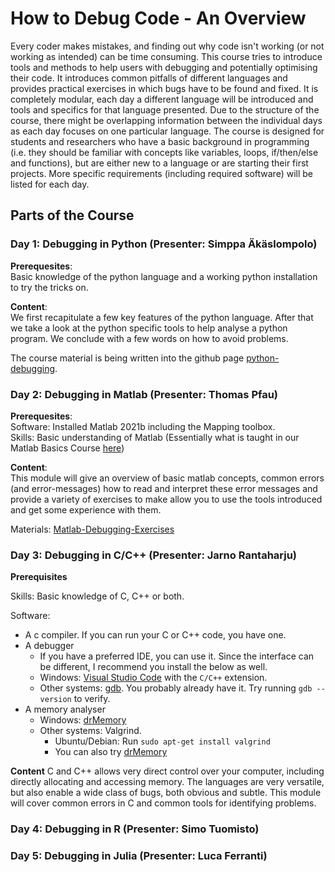 # How to Debug Code - An Overview

Every coder makes mistakes, and finding out why code isn't working (or not working as intended) can be time consuming. This course tries to introduce tools and methods to help users with debugging and potentially optimising their code. It introduces common pitfalls of different languages and provides practical exercises in which bugs have to be found and fixed. It is completely modular, each day a different language will be introduced and tools and specifics for that language presented. Due to the structure of the course, there might be overlapping information between the individual days as each day focuses on one particular language.
The course is designed for students and researchers who have a basic background in programming (i.e. they should be familiar with concepts like variables, loops, if/then/else and functions), but are either new to a language or are starting their first projects. More specific requirements (including required software) will be listed for each day. 

## Parts of the Course

### Day 1: Debugging in Python (Presenter: Simppa Äkäslompolo)

**Prerequesites**:  
Basic knowledge of the python language and a working python installation to try the tricks on.

**Content**:  
We first recapitulate a few key features of the python language. After that we take a look at the python specific tools to help analyse a python program. We conclude with a few words on how to avoid problems.

The course material is being written into the github page [python-debugging](https://aaltoscicomp.github.io/python-debugging/).


### Day 2: Debugging in Matlab (Presenter: Thomas Pfau)

**Prerequesites**:  
Software: Installed Matlab 2021b including the Mapping toolbox.  
Skills: Basic understanding of Matlab (Essentially what is taught in our Matlab Basics Course [here](https://version.aalto.fi/gitlab/eglerean/matlabcourse/-/tree/master/AY20212022/MatlabBasics2021))

**Content**:  
This module will give an overview of basic matlab concepts, common errors (and error-messages) how to read and interpret these error messages and provide a variety of exercises to make allow you to use the tools introduced and get some experience with them. 

Materials: [Matlab-Debugging-Exercises](https://github.com/AaltoSciComp/Matlab-Debugging-Exercises)

### Day 3: Debugging in C/C++ (Presenter: Jarno Rantaharju)

**Prerequisites**

Skills: Basic knowledge of C, C++ or both. 

Software:
 * A c compiler. If you can run your C or C++ code, you have one.
 * A debugger
    * If you have a preferred IDE, you can use it. Since the interface can be different, I recommend you install the below as well.
    * Windows: [Visual Studio Code](https://code.visualstudio.com/) with the `C/C++` extension. 
    * Other systems: [gdb](https://www.sourceware.org/gdb/). You probably already have it. Try running `gdb --version` to verify.
* A memory analyser
  * Windows: [drMemory](https://drmemory.org/page_install.html)
  * Other systems: Valgrind.
    * Ubuntu/Debian: Run `sudo apt-get install valgrind`
    * You can also try [drMemory](https://drmemory.org/page_install.html)

**Content**
C and C++ allows very direct control over your computer, including directly allocating and accessing memory. The languages are very versatile, but also
enable a wide class of bugs, both obvious and subtle.
This module will cover common errors in C and common tools for identifying problems. 

### Day 4: Debugging in R (Presenter: Simo Tuomisto)

### Day 5: Debugging in Julia (Presenter: Luca Ferranti)
